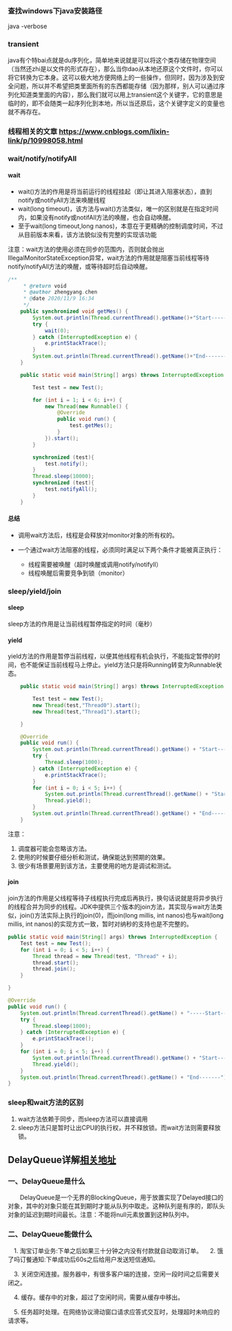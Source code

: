 ### 查找windows下java安装路径

java -verbose

### transient

java有个特bai点就是du序列化，简单地来说就是可以将这个类存储在物理空间（当然还zhi是以文件的形式存在），那么当你dao从本地还原这个文件时，你可以将它转换为它本身。这可以极大地方便网络上的一些操作，但同时，因为涉及到安全问题，所以并不希望把类里面所有的东西都能存储（因为那样，别人可以通过序列化知道类里面的内容），那么我们就可以用上transient这个关键字，它的意思是临时的，即不会随类一起序列化到本地，所以当还原后，这个关键字定义的变量也就不再存在。



### 线程相关的文章 https://www.cnblogs.com/lixin-link/p/10998058.html

### wait/notify/notifyAll

#### wait

* wait()方法的作用是将当前运行的线程挂起（即让其进入阻塞状态），直到notify或notifyAll方法来唤醒线程
* wait(long timeout)，该方法与wait()方法类似，唯一的区别就是在指定时间内，如果没有notify或notifAll方法的唤醒，也会自动唤醒。
* 至于wait(long timeout,long nanos)，本意在于更精确的控制调度时间，不过从目前版本来看，该方法貌似没有完整的实现该功能

注意：wait方法的使用必须在同步的范围内，否则就会抛出IllegalMonitorStateException异常，wait方法的作用就是阻塞当前线程等待notify/notifyAll方法的唤醒，或等待超时后自动唤醒。

```java
/**
     * @return void
     * @author zhengyang.chen
     * @date 2020/11/9 16:34
     */
    public synchronized void getMes() {
        System.out.println(Thread.currentThread().getName()+"Start-----");
        try {
            wait(0);
        } catch (InterruptedException e) {
            e.printStackTrace();
        }
        System.out.println(Thread.currentThread().getName()+"End-------");
    }

    public static void main(String[] args) throws InterruptedException {

        Test test = new Test();

        for (int i = 1; i < 6; i++) {
            new Thread(new Runnable() {
                @Override
                public void run() {
                    test.getMes();
                }
            }).start();
        }

        synchronized (test){
            test.notify();
        }
        Thread.sleep(10000);
        synchronized (test){
            test.notifyAll();
        }
    }
```

#### 总结

* 调用wait方法后，线程是会释放对monitor对象的所有权的。

* 一个通过wait方法阻塞的线程，必须同时满足以下两个条件才能被真正执行：

  * 线程需要被唤醒（超时唤醒或调用notify/notifyll）
  * 线程唤醒后需要竞争到锁（monitor）

  

### sleep/yield/join

#### sleep

sleep方法的作用是让当前线程暂停指定的时间（毫秒）



#### yield

yield方法的作用是暂停当前线程，以便其他线程有机会执行，不能指定暂停的时间，也不能保证当前线程马上停止。yield方法只是将Running转变为Runnable状态。

```java
    public static void main(String[] args) throws InterruptedException {

        Test test = new Test();
        new Thread(test,"Thread0").start();
        new Thread(test,"Thread1").start();

    }

    @Override
    public void run() {
        System.out.println(Thread.currentThread().getName() + "Start-----");
        try {
            Thread.sleep(1000);
        } catch (InterruptedException e) {
            e.printStackTrace();
        }
        for (int i = 0; i < 5; i++) {
            System.out.println(Thread.currentThread().getName() + "Start-----"+i);
            Thread.yield();
        }
        System.out.println(Thread.currentThread().getName() + "End-------");
    }
```

注意：

1. 调度器可能会忽略该方法。
2. 使用的时候要仔细分析和测试，确保能达到预期的效果。
3. 很少有场景要用到该方法，主要使用的地方是调试和测试。

#### join

join方法的作用是父线程等待子线程执行完成后再执行，换句话说就是将异步执行的线程合并为同步的线程。JDK中提供三个版本的join方法，其实现与wait方法类似，join()方法实际上执行的join(0)，而join(long millis, int nanos)也与wait(long millis, int nanos)的实现方式一致，暂时对纳秒的支持也是不完整的。

```java
public static void main(String[] args) throws InterruptedException {
    Test test = new Test();
    for (int i = 0; i < 5; i++) {
        Thread thread = new Thread(test, "Thread" + i);
        thread.start();
        thread.join();
    }

}

@Override
public void run() {
    System.out.println(Thread.currentThread().getName() + "-----Start-----");
    try {
        Thread.sleep(1000);
    } catch (InterruptedException e) {
        e.printStackTrace();
    }
    for (int i = 0; i < 5; i++) {
        System.out.println(Thread.currentThread().getName() + "Start-----"+i);
        Thread.yield();
    }
    System.out.println(Thread.currentThread().getName() + "End-------");
}
```

### sleep和wait方法的区别

1. wait方法依赖于同步，而sleep方法可以直接调用
2. sleep方法只是暂时让出CPU的执行权，并不释放锁。而wait方法则需要释放锁。



## DelayQueue详解[相关地址](https://www.cnblogs.com/myseries/p/10944211.html)



### 一、DelayQueue是什么

　　DelayQueue是一个无界的BlockingQueue，用于放置实现了Delayed接口的对象，其中的对象只能在其到期时才能从队列中取走。这种队列是有序的，即队头对象的延迟到期时间最长。注意：不能将null元素放置到这种队列中。

### 二、DelayQueue能做什么

　1. 淘宝订单业务:下单之后如果三十分钟之内没有付款就自动取消订单。 
　2. 饿了吗订餐通知:下单成功后60s之后给用户发送短信通知。

　3. 关闭空闲连接。服务器中，有很多客户端的连接，空闲一段时间之后需要关闭之。

　4. 缓存。缓存中的对象，超过了空闲时间，需要从缓存中移出。

　5. 任务超时处理。在网络协议滑动窗口请求应答式交互时，处理超时未响应的请求等。



